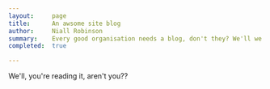 ```yaml
---
layout:     page
title:      An awsome site blog
author:     Niall Robinson
summary:    Every good organisation needs a blog, don't they? We'll we thought we'd better set about making one!
completed:  true

---
```


We'll, you're reading it, aren't you??